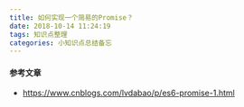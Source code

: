 ```yaml
---
title: 如何实现一个简易的Promise？
date: 2018-10-14 11:24:19
tags: 知识点整理
categories: 小知识点总结备忘
---
```

#### 参考文章
- https://www.cnblogs.com/lvdabao/p/es6-promise-1.html
